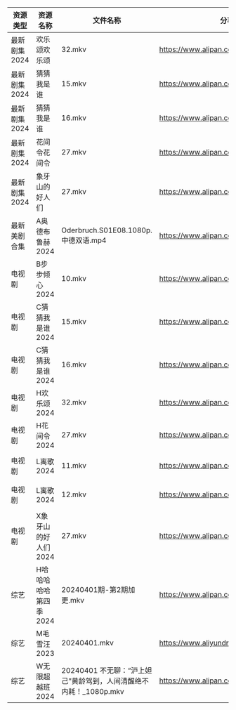 | 资源类型     | 资源名称          | 文件名称                                        | 分享链接                                      | 更新时间                |
| -------- | ------------- | ------------------------------------------- | ----------------------------------------- | ------------------- |
| 最新剧集2024 | 欢乐颂欢乐颂        | 32.mkv                                      | https://www.alipan.com/s/BfL6e5wsSZs      | 2024-04-01 00:08:40 |
| 最新剧集2024 | 猜猜我是谁         | 15.mkv                                      | https://www.alipan.com/s/tX9XXWMajZQ      | 2024-04-01 14:08:52 |
| 最新剧集2024 | 猜猜我是谁         | 16.mkv                                      | https://www.alipan.com/s/tX9XXWMajZQ      | 2024-04-01 14:08:52 |
| 最新剧集2024 | 花间令花间令        | 27.mkv                                      | https://www.alipan.com/s/Sq2BEt9u75s      | 2024-04-01 14:08:54 |
| 最新剧集2024 | 象牙山的好人们       | 27.mkv                                      | https://www.alipan.com/s/rUn9XHEFF7a      | 2024-04-01 14:08:57 |
| 最新美剧合集   | A奥德布鲁赫2024    | Oderbruch.S01E08.1080p.中德双语.mp4             | https://www.alipan.com/s/qrCyacVbcp6      | 2024-04-01 14:05:03 |
| 电视剧      | B步步倾心2024     | 10.mkv                                      | https://www.alipan.com/s/PQr6VqXP1pv      | 2024-04-01 14:05:09 |
| 电视剧      | C猜猜我是谁2024    | 15.mkv                                      | https://www.alipan.com/s/WJkJ2yyqWfq      | 2024-04-01 14:05:15 |
| 电视剧      | C猜猜我是谁2024    | 16.mkv                                      | https://www.alipan.com/s/WJkJ2yyqWfq      | 2024-04-01 14:05:15 |
| 电视剧      | H欢乐颂2024      | 32.mkv                                      | https://www.alipan.com/s/nX7Ep6n3v7t      | 2024-04-01 00:05:36 |
| 电视剧      | H花间令2024      | 27.mkv                                      | https://www.alipan.com/s/edL9ctjxL4z      | 2024-04-01 14:05:48 |
| 电视剧      | L离歌2024       | 11.mkv                                      | https://www.alipan.com/s/Xsv9y886bC2      | 2024-04-01 14:05:59 |
| 电视剧      | L离歌2024       | 12.mkv                                      | https://www.alipan.com/s/Xsv9y886bC2      | 2024-04-01 14:05:59 |
| 电视剧      | X象牙山的好人们2024  | 27.mkv                                      | https://www.alipan.com/s/fc7KZReiCHC      | 2024-04-01 14:06:33 |
| 综艺       | H哈哈哈哈哈第四季2024 | 20240401期-第2期加更.mkv                         | https://www.alipan.com/s/CgezbEPvmVp      | 2024-04-01 14:07:28 |
| 综艺       | M毛雪汪2023      | 20240401.mkv                                | https://www.aliyundrive.com/s/asPqfgPRqAg | 2024-04-01 14:07:43 |
| 综艺       | W无限超越班2024    | 20240401 不无聊：“沪上妲己”黄龄驾到，人间清醒绝不内耗！_1080p.mkv | https://www.alipan.com/s/Wwex7BWuJFP      | 2024-04-01 14:08:06 |
